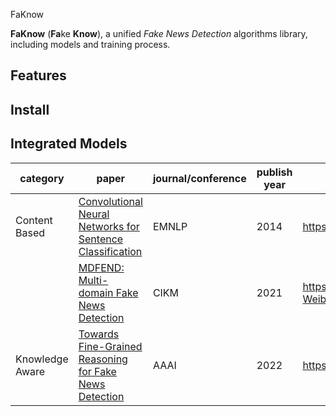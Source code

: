 FaKnow

**FaKnow** (**Fa**ke **Know**), a unified *Fake News Detection* algorithms library, including models and training process.

## Features


## Install



## Integrated Models

| category        | paper                                                                                                                                            | journal/conference | publish year | repository                                  |
|-----------------|--------------------------------------------------------------------------------------------------------------------------------------------------|--------------------|--------------|---------------------------------------------|
| Content Based   | [Convolutional Neural Networks for Sentence Classification](https://aclanthology.org/D14-1181/)                                                  | EMNLP              | 2014         | https://github.com/yoonkim/CNN_sentence     |
|                 | [MDFEND: Multi-domain Fake News Detection](https://dl.acm.org/doi/10.1145/3459637.3482139)                                                       | CIKM               | 2021         | https://github.com/kennqiang/MDFEND-Weibo21 |
| Knowledge Aware | [Towards Fine-Grained Reasoning for Fake News Detection ](https://aaai.org/papers/05746-towards-fine-grained-reasoning-for-fake-news-detection/) | AAAI               | 2022         | https://github.com/Ahren09/FinerFact        |

